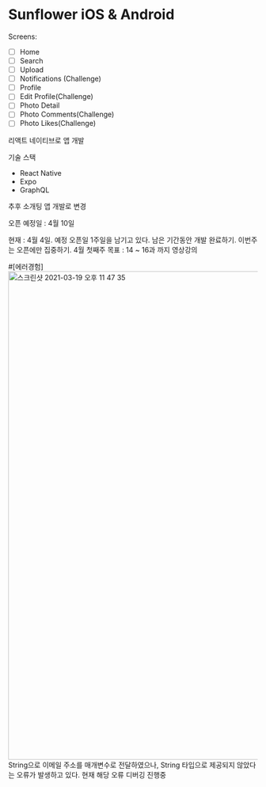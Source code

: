 # Sunflower iOS & Android

Screens:
- [ ] Home
- [ ] Search
- [ ] Upload
- [ ] Notifications (Challenge)
- [ ] Profile
- [ ] Edit Profile(Challenge)
- [ ] Photo Detail
- [ ] Photo Comments(Challenge)
- [ ] Photo Likes(Challenge)

리액트 네이티브로 앱 개발

기술 스택
- React Native
- Expo
- GraphQL

추후 소개팅 앱 개발로 변경 

오픈 예정일 : 4월 10일

현재 : 4월 4일. 예정 오픈일 1주일을 남기고 있다. 남은 기간동안 개발 완료하기.
이번주는 오픈에만 집중하기.
4월 첫째주 목표 : 14 ~ 16과 까지 영상강의 

#[에러경험]
<img width="987" alt="스크린샷 2021-03-19 오후 11 47 35" src="https://user-images.githubusercontent.com/26863285/111798672-a2922900-890d-11eb-92a0-14540383540b.png">
String으로 이메일 주소를 매개변수로 전달하였으나, String 타입으로 제공되지 않았다는 오류가 발생하고 있다.
현재 해당 오류 디버깅 진행중

